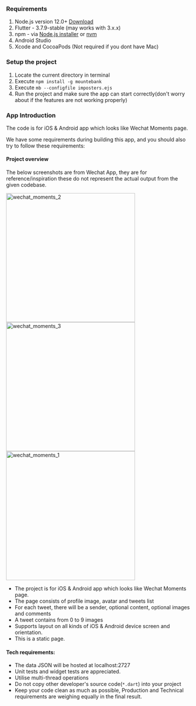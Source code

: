 ### Requirements
1. Node.js version 12.0+ [Download](https://nodejs.org/en/download/)
2. Flutter - 3.7.9-stable (may works with 3.x.x)
3. npm - via [Node.js installer](https://nodejs.org/en/download/) or [nvm](https://github.com/nvm-sh/nvm#install--update-script)
4. Android Studio
5. Xcode and CocoaPods (Not required if you dont have Mac)

### Setup the project
1. Locate the current directory in terminal
2. Execute `npm install -g mountebank`
3. Execute `mb --configfile imposters.ejs`
4. Run the project and make sure the app can start correctly(don't worry about if the features are not working properly)

### App Introduction

The code is for iOS & Android app which looks like Wechat Moments page. 

We have some requirements during building this app, and you should also try to follow these requirements:

#### Project overview

The below screenshots are from Wechat App, they are for reference/inspiration these do not represent the actual output from the given codebase.

<img src="https://user-images.githubusercontent.com/61306682/131655545-cfa011b4-637f-45db-bb26-3bb9c986b94b.png" alt="wechat_moments_2" height=350 /> <img src="https://user-images.githubusercontent.com/61306682/131655537-43e4ab0b-29f0-456d-bf2a-0fcf3de0ba2c.jpg" alt="wechat_moments_3" height=350 /> <img src="https://user-images.githubusercontent.com/61306682/131655555-608f9b7e-5cb7-4059-abbc-f70dfd00fe06.jpg" alt="wechat_moments_1" height=350 />

- The project is for iOS & Android app which looks like Wechat Moments page. 
- The page consists of profile image, avatar and tweets list
- For each tweet, there will be a sender, optional content, optional images and comments
- A tweet contains from 0 to 9 images
- Supports layout on all kinds of iOS & Android device screen and orientation.
- This is a static page.

#### Tech requirements:

- The data JSON will be hosted at localhost:2727
- Unit tests and widget tests are appreciated.
- Utilise multi-thread operations
- Do not copy other developer's source code(`*.dart`) into your project
- Keep your code clean as much as possible, Production and Technical requirements are weighing equally in the final result.
